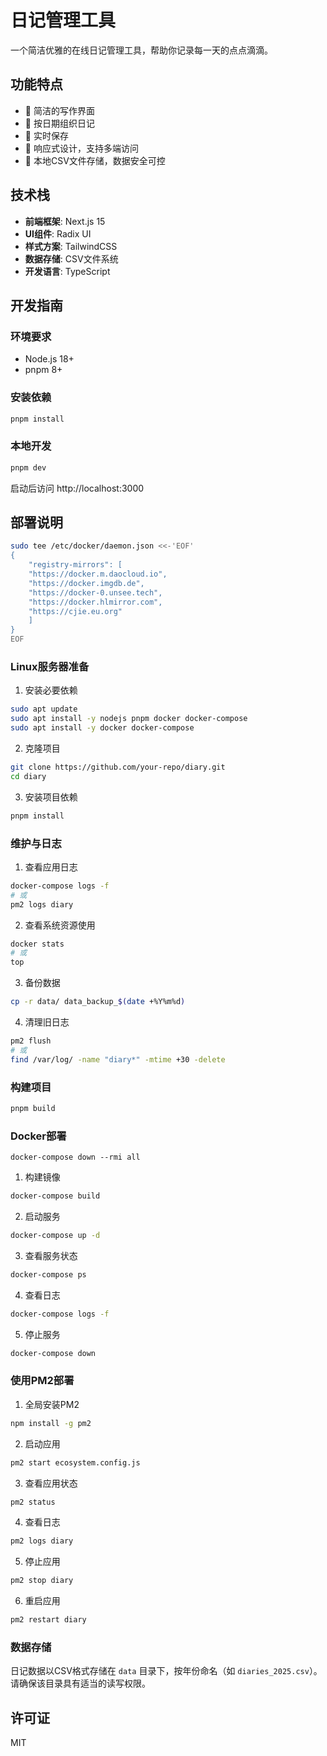 # 日记管理工具

一个简洁优雅的在线日记管理工具，帮助你记录每一天的点点滴滴。

## 功能特点

- 📝 简洁的写作界面
- 📅 按日期组织日记
- 🔄 实时保存
- 📱 响应式设计，支持多端访问
- 💾 本地CSV文件存储，数据安全可控

## 技术栈

- **前端框架**: Next.js 15
- **UI组件**: Radix UI
- **样式方案**: TailwindCSS
- **数据存储**: CSV文件系统
- **开发语言**: TypeScript

## 开发指南

### 环境要求

- Node.js 18+
- pnpm 8+

### 安装依赖

```bash
pnpm install
```

### 本地开发

```bash
pnpm dev
```

启动后访问 http://localhost:3000

## 部署说明

```bash
sudo tee /etc/docker/daemon.json <<-'EOF'
{
    "registry-mirrors": [
    "https://docker.m.daocloud.io",
    "https://docker.imgdb.de",
    "https://docker-0.unsee.tech",
    "https://docker.hlmirror.com",
    "https://cjie.eu.org"
    ]
}
EOF
```

### Linux服务器准备
1. 安装必要依赖
```bash
sudo apt update
sudo apt install -y nodejs pnpm docker docker-compose
sudo apt install -y docker docker-compose
```

2. 克隆项目
```bash
git clone https://github.com/your-repo/diary.git
cd diary
```

3. 安装项目依赖
```bash
pnpm install
```

### 维护与日志
1. 查看应用日志
```bash
docker-compose logs -f
# 或
pm2 logs diary
```

2. 查看系统资源使用
```bash
docker stats
# 或
top
```

3. 备份数据
```bash
cp -r data/ data_backup_$(date +%Y%m%d)
```

4. 清理旧日志
```bash
pm2 flush
# 或
find /var/log/ -name "diary*" -mtime +30 -delete
```

### 构建项目

```bash
pnpm build
```

### Docker部署

```
docker-compose down --rmi all
```

1. 构建镜像
```bash
docker-compose build
```

2. 启动服务
```bash
docker-compose up -d
```

3. 查看服务状态
```bash
docker-compose ps
```

4. 查看日志
```bash
docker-compose logs -f
```

5. 停止服务
```bash
docker-compose down
```

### 使用PM2部署

1. 全局安装PM2
```bash
npm install -g pm2
```

2. 启动应用
```bash
pm2 start ecosystem.config.js
```

3. 查看应用状态
```bash
pm2 status
```

4. 查看日志
```bash
pm2 logs diary
```

5. 停止应用
```bash
pm2 stop diary
```

6. 重启应用
```bash
pm2 restart diary
```

### 数据存储

日记数据以CSV格式存储在 `data` 目录下，按年份命名（如 `diaries_2025.csv`）。请确保该目录具有适当的读写权限。

## 许可证

MIT